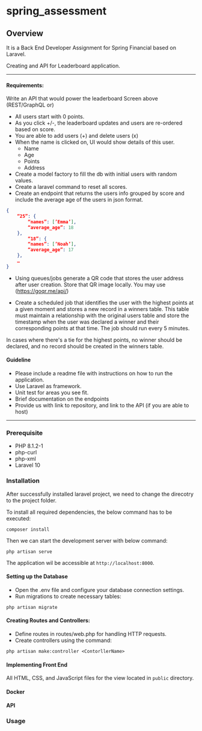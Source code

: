 # spring_assessment

## Overview

It is a Back End Developer Assignment for Spring Financial based on Laravel.

Creating and API for Leaderboard application.

----
#### Requirements:

Write an API that would power the leaderboard Screen above (REST/GraphQL or)
- All users start with 0 points.
- As you click +/-, the leaderboard updates and users are re-ordered based on score.
- You are able to add users (+) and delete users (x)
- When the name is clicked on, UI would show details of this user.
    - Name
    - Age
    - Points
    - Address
- Create a model factory to fill the db with initial users with random values.
- Create a laravel command to reset all scores.
- Create an endpoint that returns the users info grouped by score and include the
average age of the users in json format.
```json
{
    “25”: {
        “names”: [’Emma’],
        “average_age”: 18
    },
        “18”: {
        “names”: [’Noah’],
        “average_age”: 17
    },
    …
}
```

- Using queues/jobs generate a QR code that stores the user address after user
creation. Store that QR image locally. You may use (https://goqr.me/api/)

- Create a scheduled job that identifies the user with the highest points at a given
moment and stores a new record in a winners table. This table must maintain a
relationship with the original users table and store the timestamp when the user was
declared a winner and their corresponding points at that time. The job should run
every 5 minutes.

In cases where there's a tie for the highest points, no winner should be declared, and
no record should be created in the winners table.

#### Guideline
- Please include a readme file with instructions on how to run the application.
- Use Laravel as framework.
- Unit test for areas you see fit.
- Brief documentation on the endpoints
- Provide us with link to repository, and link to the API (if you are able to host)

------

### Prerequisite

- PHP 8.1.2-1
- php-curl
- php-xml
- Laravel 10

### Installation

After successfully installed laravel project, we need to change the direcotry to the project folder. 

To install all required dependencies, the below command has to be executed:

`composer install`

Then we can start the development server with below command:

`php artisan serve`

The application wil be accessible at `http://localhost:8000`.

#### Setting up the Database

- Open the .env file and configure your database connection settings.
- Run migrations to create necessary tables:

`php artisan migrate`

#### Creating Routes and Controllers:

- Define routes in routes/web.php for handling HTTP requests.
- Create controllers using the command:

`php artisan make:controller <ContorllerName>`

#### Implementing Front End

All HTML, CSS, and JavaScript files for the view located in `public` directory. 

#### Docker


#### API 

### Usage

